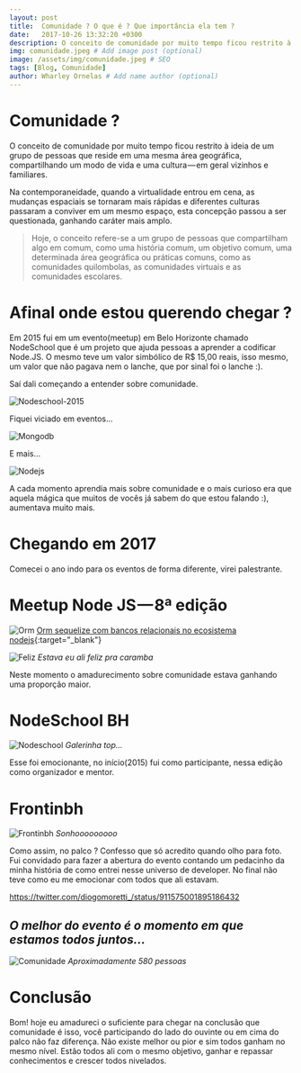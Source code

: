 ```yaml
---
layout: post
title:  Comunidade ? O que é ? Que importância ela tem ?
date:   2017-10-26 13:32:20 +0300
description: O conceito de comunidade por muito tempo ficou restrito à ideia de um grupo de pessoas que reside em uma mesma área geográfica, compartilhando um modo de vida e uma cultura — em geral vizinhos e familiares. # Add post description (optional)
img: comunidade.jpeg # Add image post (optional)
image: /assets/img/comunidade.jpeg # SEO
tags: [Blog, Comunidade]
author: Wharley Ornelas # Add name author (optional)
---
```

# Comunidade ?

O conceito de comunidade por muito tempo ficou restrito à ideia de um grupo de pessoas que reside em uma mesma área geográfica, compartilhando um modo de vida e uma cultura — em geral vizinhos e familiares.

Na contemporaneidade, quando a virtualidade entrou em cena, as mudanças espaciais se tornaram mais rápidas e diferentes culturas passaram a conviver em um mesmo espaço, esta concepção passou a ser questionada, ganhando caráter mais amplo.

> Hoje, o conceito refere-se a um grupo de pessoas que compartilham algo em comum, como uma história comum, um objetivo comum, uma determinada área geográfica ou práticas comuns, como as comunidades quilombolas, as comunidades virtuais e as comunidades escolares.

# Afinal onde estou querendo chegar ?

Em 2015 fui em um evento(meetup) em Belo Horizonte chamado NodeSchool que é um projeto que ajuda pessoas a aprender a codificar Node.JS. O mesmo teve um valor simbólico de R$ 15,00 reais, isso mesmo, um valor que não pagava nem o lanche, que por sinal foi o lanche :).

Saí dali começando a entender sobre comunidade.

![Nodeschool-2015]({{site.baseurl}}/assets/img/nodeschool2015.jpeg)

Fiquei viciado em eventos…

![Mongodb]({{site.baseurl}}/assets/img/mongodb.jpeg)

E mais…

![Nodejs]({{site.baseurl}}/assets/img/nodejs.jpeg)

A cada momento aprendia mais sobre comunidade e o mais curioso era que aquela mágica que muitos de vocês já sabem do que estou falando :), aumentava muito mais.

# Chegando em 2017

Comecei o ano indo para os eventos de forma diferente, virei palestrante.

# Meetup Node JS — 8ª edição

![Orm]({{site.baseurl}}/assets/img/orm.jpeg)
[Orm sequelize com bancos relacionais no ecosistema nodejs][orm]{:target="_blank"}

![Feliz]({{site.baseurl}}/assets/img/feliz.jpeg)
_Estava eu ali feliz pra caramba_

Neste momento o amadurecimento sobre comunidade estava ganhando uma proporção maior.

# NodeSchool BH

![Nodeschool]({{site.baseurl}}/assets/img/comunidade.jpeg)
_Galerinha top..._

Esse foi emocionante, no início(2015) fui como participante, nessa edição como organizador e mentor.

# Frontinbh

![Frontinbh]({{site.baseurl}}/assets/img/frotinbh.jpeg)
_Sonhooooooooo_

Como assim, no palco ? Confesso que só acredito quando olho para foto. Fui convidado para fazer a abertura do evento contando um pedacinho da minha história de como entrei nesse universo de developer. No final não teve como eu me emocionar com todos que ali estavam.

https://twitter.com/diogomoretti_/status/911575001895186432

## _O melhor do evento é o momento em que estamos todos juntos…_

![Comunidade]({{site.baseurl}}/assets/img/todos.jpeg)
_Aproximadamente 580 pessoas_

# Conclusão

Bom! hoje eu amadureci o suficiente para chegar na conclusão que comunidade é isso, você participando do lado do ouvinte ou em cima do palco não faz diferença. Não existe melhor ou pior e sim todos ganham no mesmo nível. Estão todos ali com o mesmo objetivo, ganhar e repassar conhecimentos e crescer todos nivelados.




[orm]: https://speakerdeck.com/wharley/orm-sequelize-com-bancos-relacionais-no-ecosistema-nodejs